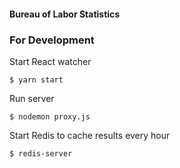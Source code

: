 #### Bureau of Labor Statistics

### For Development

Start React watcher
   
   `$ yarn start`  
   
Run server
   
   `$ nodemon proxy.js`

Start Redis to cache results every hour
   
   `$ redis-server`
